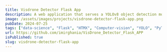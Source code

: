 ```yaml
---
title: Visdrone Detector Flask App
description: A web application that serves a YOLOv8 object detection model trained on Visdron2019 data.
image: /assets/images/projects/visdrone-detector-flask-app.png
pubDate: 2024-07-25
tags: ["data-science", "Flask", "HTMX", "Computer-vision", "YOLO", "PyTorch"]
url: https://github.com/imirghania/VisDrone_Detector_Flask_APP
isPublished: true
slug: visdrone-detector-flask-app
---
```

